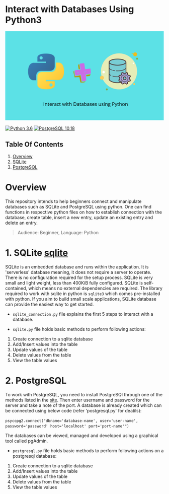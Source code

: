 # Interact with Databases Using Python3

![image-header](images/header_image.png)

[![Python 3.6](https://img.shields.io/badge/python-3.6-blue.svg)](https://www.python.org/downloads/release/python-360/)
[![PostgreSQL 10.18](https://img.shields.io/badge/PostgreSQL-10.18-blue.svg)](https://www.postgresql.org/download/)

## Table Of Contents

1. [Overview](#overview)
2. [SQLite](#sqlite)
3. [PostgreSQL](#postgresql)

# **Overview**

This repository intends to help beginners connect and manipulate databases such as SQLite and PostgreSQL using python. One can find functions in respective python files on how to establish connection with the database, create table, insert a new entry, update an existing entry and delete an entry.

> Audience: Beginner,
> Language: Python

# 1. SQLite <a name="sqlite"></a> [sqlite](images/sqlite-icon.png)

SQLite is an embedded database and runs within the application. It is 'serverless' database meaning, it does not require a server to operate. There is no configuration required for the setup process. SQLite is very small and light weight, less than 400KiB fully configured. SQLite is self-contained, which means no external dependencies are required. The library required to work with sqlite in python is `sqlite3` which comes pre-installed with python. If you aim to build small scale applications, SQLite database can provide the easiest way to get started.

- `sqlite_connection.py` file explains the first 5 steps to interact with a database.

- `sqlite.py` file holds basic methods to perform following actions:

1. Create connection to a sqlite database
2. Add/Insert values into the table
3. Update values of the table
4. Delete values from the table
5. View the table values

# 2. PostgreSQL <a name="postgresql"></a>

To work with PostgreSQL, you need to install PostgreSQl through one of the methods listed in the
[site](https://www.postgresql.org/download/). Then enter username and password for the server and take a note of the port. A database is already created which can be connected using below code (refer 'postgresql.py' for deatils):

`psycopg2.connect("dbname='database-name', user='user-name', password='password' host='localhost' port='port-name'")`

The databases can be viewed, managed and developed using a graphical tool called pgAdmin.

- `postgresql.py` file holds basic methods to perform following actions on a postgresql database:

1. Create connection to a sqlite database
2. Add/Insert values into the table
3. Update values of the table
4. Delete values from the table
5. View the table values

